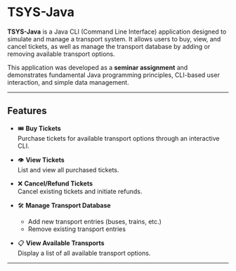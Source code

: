 # TSYS-Java

**TSYS-Java** is a Java CLI (Command Line Interface) application designed to simulate and manage a transport system. It allows users to buy, view, and cancel tickets, as well as manage the transport database by adding or removing available transport options.

This application was developed as a **seminar assignment** and demonstrates fundamental Java programming principles, CLI-based user interaction, and simple data management.

---

## Features

- 🎟️ **Buy Tickets**  
  Purchase tickets for available transport options through an interactive CLI.

- 👁️ **View Tickets**  
  List and view all purchased tickets.

- ❌ **Cancel/Refund Tickets**  
  Cancel existing tickets and initiate refunds.

- 🛠️ **Manage Transport Database**  
  - Add new transport entries (buses, trains, etc.)  
  - Remove existing transport entries

- 📋 **View Available Transports**  
  Display a list of all available transport options.

---

